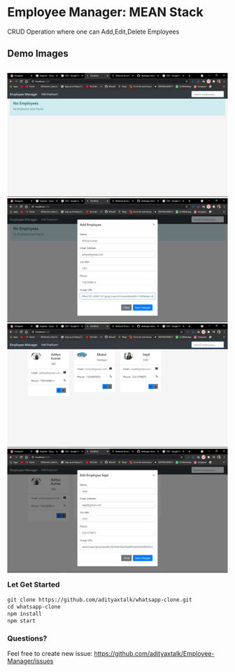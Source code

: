 # Employee Manager: MEAN Stack 
CRUD Operation where one can Add,Edit,Delete Employees 

## Demo Images

<p style="float: left">
    <img src="/Images/image1.png" />
    <img src="/Images/image2.png"  />
    <img src="/Images/image3.png"  />
    <img src="/Images/image4.png"  />
</p>

### Let Get Started

    git clone https://github.com/adityaxtalk/whatsapp-clone.git
    cd whatsapp-clone
    npm install
    npm start

### Questions? 

Feel free to create new issue: https://github.com/adityaxtalk/Employee-Manager/issues
